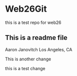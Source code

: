 # Web26Git
this is a test repo for web26

## This is a readme file

Aaron Janovitch
Los Angeles, CA

This is another change

this is a test change